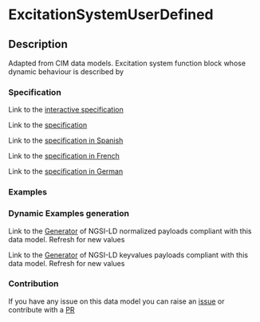 # ExcitationSystemUserDefined

## Description 

Adapted from CIM data models. Excitation system function block whose dynamic behaviour is described by
### Specification

Link to the [interactive specification](https://swagger.lab.fiware.org/?url=https://smart-data-models.github.io/dataModel.EnergyCIM/ExcitationSystemUserDefined/swagger.yaml)

Link to the [specification](https://smart-data-models.github.io/dataModel.EnergyCIM/ExcitationSystemUserDefined/doc/spec.md)

Link to the [specification in Spanish](https://smart-data-models.github.io/dataModel.EnergyCIM/ExcitationSystemUserDefined/doc/spec_ES.md)

Link to the [specification in French](https://smart-data-models.github.io/dataModel.EnergyCIM/ExcitationSystemUserDefined/doc/spec_FR.md)

Link to the [specification in German](https://smart-data-models.github.io/dataModel.EnergyCIM/ExcitationSystemUserDefined/doc/spec_DE.md)
### Examples
### Dynamic Examples generation

Link to the [Generator](https://smartdatamodels.org/extra/ngsi-ld_generator_v0.92.php?schemaUrl=https://raw.githubusercontent.com/smart-data-models/dataModel.EnergyCIM/master/ExcitationSystemUserDefined/schema.json&email=info@smartdatamodels.org) of NGSI-LD normalized payloads compliant with this data model. Refresh for new values

Link to the [Generator](https://smartdatamodels.org/extra/ngsi-ld_generator_keyvalues_v0.92.php?schemaUrl=https://raw.githubusercontent.com/smart-data-models/dataModel.EnergyCIM/master/ExcitationSystemUserDefined/schema.json&email=info@smartdatamodels.org) of NGSI-LD keyvalues payloads compliant with this data model. Refresh for new values
### Contribution

 If you have any issue on this data model you can raise an [issue](https://github.com/smart-data-models/dataModel.EnergyCIM/issues)  or contribute with a [PR](https://github.com/smart-data-models/dataModel.EnergyCIM/pulls)